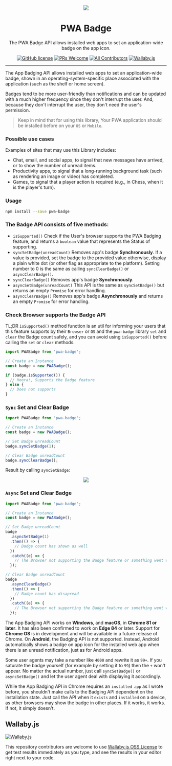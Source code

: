 <div align="center">
	<p align="center">
		<img src="https://raw.githubusercontent.com/ali-master/pwa-badge/master/images/image.png" border="0" />
	</p>
	<h1 align="center">PWA Badge</h1>
	<p align="center">The PWA Badge API allows installed web apps to set an application-wide badge on the app icon.</p>

[![GitHub license](https://img.shields.io/badge/license-MIT-blue.svg)](https://github.com/ali-master/pwa-badge/blob/master/LICENSE)
[![PRs Welcome](https://img.shields.io/badge/PRs-welcome-orange.svg)](https://github.com/ali-master/pwa-badge/compare)
[![All Contributors](https://img.shields.io/badge/all_contributors-1-orange.svg)](#contributors-)
[![Wallaby.js](https://img.shields.io/badge/wallaby.js-powered-blue.svg?style=flat&logo=github)](https://wallabyjs.com/oss/)

</div>
<hr />

The App Badging API allows installed web apps to set an application-wide badge,
shown in an operating-system-specific place associated with the application
(such as the shelf or home screen).

Badges tend to be more user-friendly than notifications and can be updated with
a much higher frequency since they don't interrupt the user. And, because they
don't interrupt the user, they don't need the user's permission.

> Keep in mind that for using this library, Your PWA application should be
> installed before on your `OS` or `Mobile`.

### Possible use cases

Examples of sites that may use this Library includes:

- Chat, email, and social apps, to signal that new messages have arrived, or to
  show the number of unread items.
- Productivity apps, to signal that a long-running background task (such as
  rendering an image or video) has completed.
- Games, to signal that a player action is required (e.g., in Chess, when it is
  the player's turn).

### Usage

```bash
npm install --save pwa-badge
```

### The Badge API consists of five methods:

- `isSupported()` Check if the User's browser supports the PWA Badging feature,
  and returns a `boolean` value that represents the Status of supporting.
- `syncSetBadge(unreadCount)` Removes app's badge **Synchronously**. If a value
  is provided, set the badge to the provided value otherwise, display a plain
  white dot (or other flag as appropriate to the platform). Setting number to 0
  is the same as calling `syncClearBadge()` or `asyncClearBadge()`.
- `syncClearBadge()` Removes app's badge **Synchronously**.
- `asyncSetBadge(unreadCount)` This API is the same as `syncSetBadge()` but
  returns an empty `Promise` for error handling.
- `asyncClearBadge()` Removes app's badge **Asynchronously** and returns an
  empty `Promise` for error handling.

### Check Browser supports the Badge API

TL;DR `isSupported()` method function is an util for informing your users that
this feature supports by their `Browser` or `OS` and the `pwa-badge` library
`set` and `clear` the Badge count safely, and you can avoid using
`isSupported()` before calling the `set` or `clear` methods.

```js
import PWABadge from 'pwa-badge';

// Create an Instance
const badge = new PWABadge();

if (badge.isSupported()) {
  // Hoora!, Supports the Badge feature
} else {
  // Does not supports
}
```

### `Sync` Set and Clear Badge

```js
import PWABadge from 'pwa-badge';

// Create an Instance
const badge = new PWABadge();

// Set Badge unreadCount
badge.syncSetBadge(1);

// Clear Badge unreadCount
badge.syncClearBadge();
```

Result by calling `syncSetBadge`:

<div align="center">
	<p align="center">
		<img src="https://raw.githubusercontent.com/ali-master/pwa-badge/master/images/demo.png" border="0" />
	</p>
</div>

### `Async` Set and Clear Badge

```js
import PWABadge from 'pwa-badge';

// Create an Instance
const badge = new PWABadge();

// Set Badge unreadCount
badge
  .asyncSetBadge(1)
  .then(() => {
    // Badge count has shown as well
  })
  .catch((e) => {
    // The Browser not supporting the Badge feature or something went wrong
  });

// Clear Badge unreadCount
badge
  .asyncClearBadge()
  .then(() => {
    // Badge count has disapread
  })
  .catch((e) => {
    // The Browser not supporting the Badge feature or something went wrong
  });
```

The App Badging API works on **Windows**, and **macOS**, in **Chrome 81 or
later**. It has also been confirmed to work on **Edge 84** or later. Support for
**Chrome OS** is in development and will be available in a future release of
Chrome. On **Android**, the Badging API is not supported. Instead, Android
automatically shows a badge on app icon for the installed web app when there is
an unread notification, just as for Android apps.

Some user agents may take a number like `4000` and rewrite it as `99+`. If you
saturate the badge yourself (for example by setting it to `99`) then the `+`
won't appear. No matter the actual number, just call `syncSetBadge()` or
`asyncSetBadge()` and let the user agent deal with displaying it accordingly.

While the App Badging API in Chrome requires an `installed app` as I wrote
before, you shouldn't make calls to the Badging API dependent on the
installation state. Just call the API when it `exists` and `installed` on a
device, as other browsers may show the badge in other places. If it works, it
works. If not, it simply doesn't.

## Wallaby.js

[![Wallaby.js](https://img.shields.io/badge/wallaby.js-powered-blue.svg?style=for-the-badge&logo=github)](https://wallabyjs.com/oss/)

This repository contributors are welcome to use
[Wallaby.js OSS License](https://wallabyjs.com/oss/) to get test results
immediately as you type, and see the results in your editor right next to your
code.
